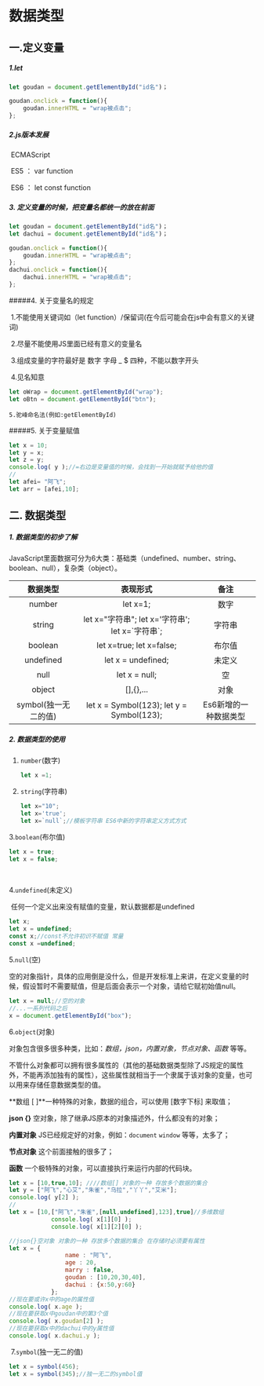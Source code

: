 # 数据类型

## 一.定义变量

##### 	1.let

```js
let goudan = document.getElementById("id名")；

goudan.onclick = function(){
    goudan.innerHTML = "wrap被点击";
};
```

##### 	2.js版本发展

​	ECMAScript

​	ES5  ：  var    function

​	ES6  ：  let    const    function

##### 	3. 定义变量的时候，把变量名都统一的放在前面

```js
let goudan = document.getElementById("id名")；
let dachui = document.getElementById("id名")；

goudan.onclick = function(){
    goudan.innerHTML = "wrap被点击";
};
dachui.onclick = function(){
    dachui.innerHTML = "wrap被点击";
};
```

#####4. 关于变量名的规定

​	1.不能使用关键词如（let function）/保留词(在今后可能会在js中会有意义的关键词) 

​	2.尽量不能使用JS里面已经有意义的变量名

​	3.组成变量的字符最好是 数字 字母 _ $ 四种，不能以数字开头

​        4.见名知意

```js
let oWrap = document.getElementById("wrap");
let oBtn = document.getElementById("btn");
```

 	5.驼峰命名法(例如:getElementById)

#####5. 关于变量赋值

```js
let x = 10;
let y = x;
let z = y;
console.log( y );//=右边是变量值的时候，会找到一开始就赋予给他的值
//
let afei= "阿飞";
let arr = [afei,10];
```



## 二. 数据类型

##### 1. 数据类型的初步了解

​	JavaScript里面数据可分为6大类：基础类（undefined、number、string、boolean、null），复杂类（object）。

|       数据类型       |                        表现形式                        |         备注          |
| :------------------: | :----------------------------------------------------: | :-------------------: |
|        number        |                        let x=1;                        |         数字          |
|        string        | let x="字符串";    let x='字符串';    let x=\`字符串`; |        字符串         |
|       boolean        |              let x=true;     let x=false;              |        布尔值         |
|      undefined       |                   let x = undefined;                   |        未定义         |
|         null         |                     let x = null;                      |          空           |
|        object        |                       [],{},...                        |         对象          |
| symbol(独一无二的值) |       let x = Symbol(123); let y = Symbol(123);        | Es6新增的一种数据类型 |

##### 2. 数据类型的使用

 1. `number`(数字)

    ```js
    let x =1;
    ```

 2. `string`(字符串)

    ```js
    let x="10";
    let x='true';
    let x=`null`;//模板字符串 ES6中新的字符串定义方式方式	
    ```

   3.`boolean`(布尔值)

```js
let x = true;
let x = false;
```

​	

   4.`undefined`(未定义)

​	任何一个定义出来没有赋值的变量，默认数据都是undefined

```js
let x;
let x = undefined;
const x;//const不允许初识不赋值 常量
const x =undefined;
```

   5.`null`(空)

​	空的对象指针，具体的应用倒是没什么，但是开发标准上来讲，在定义变量的时候，假设暂时不需要赋值，但是后面会表示一个对象，请给它赋初始值null。

```js
let x = null;//空的对象
//...一系列代码之后
x = document.getElementById("box");
```

   6.`object`(对象)

​	对象包含很多很多种类，比如：*数组，json，内置对象，节点对象、函数* 等等。

不管什么对象都可以拥有很多属性的（其他的基础数据类型除了JS规定的属性外，不能再添加独有的属性），这些属性就相当于一个隶属于该对象的变量，也可以用来存储任意数据类型的值。

**数组 [ ]**一种特殊的对象，数据的组合，可以使用 [数字下标] 来取值；

**json {}** 空对象，除了继承JS原本的对象描述外，什么都没有的对象；

**内置对象** JS已经规定好的对象，例如：`document` `window` 等等，太多了；

**节点对象** 这个前面接触的很多了；

**函数** 一个极特殊的对象，可以直接执行来运行内部的代码块。

```js
let x = [10,true,10]; ////数组[] 对象的一种 存放多个数据的集合
let y = ["阿飞","心艾","朱雀","乌拉","丫丫","艾米"];
console.log( y[2] );
//
let x = [10,["阿飞","朱雀",[null,undefined],123],true]//多维数组
            console.log( x[1][0] );
            console.log( x[1][2][0] );
```

```js
//json{}空对象 对象的一种 存放多个数据的集合 在存储时必须要有属性
let x = {
                name : "阿飞",
                age : 20,
                marry : false,
                goudan : [10,20,30,40],
                dachui : {x:50,y:60}
            };
//现在要或许x中的age的属性值
console.log( x.age );
//现在要获取x中goudan中的第3个值
console.log( x.goudan[2] );
//现在要获取x中的dachui中的y属性值
console.log( x.dachui.y );
```

​    7.`symbol`(独一无二的值)

```js
let x = symbol(456);
let x = symbol(345);//独一无二的symbol值
```

​	

​	

​				